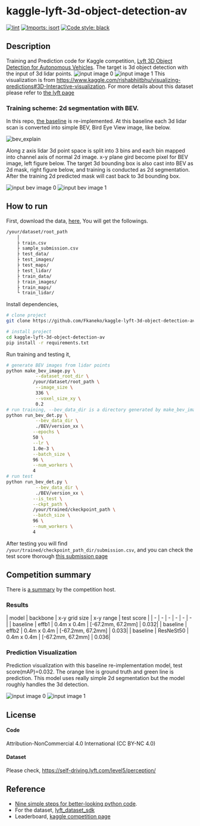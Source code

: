 # kaggle-lyft-3d-object-detection-av
[![lint](https://github.com/Fkaneko/kaggle-lyft-3d-object-detection-av/workflows/lint/badge.svg)](https://github.com/Fkaneko/kaggle-lyft-3d-object-detection-av/actions?query=workflow%3Alint)
[![Imports: isort](https://img.shields.io/badge/%20imports-isort-%231674b1?style=flat&labelColor=ef8336)](https://pycqa.github.io/isort/)
[![Code style: black](https://img.shields.io/badge/code%20style-black-000000.svg)](https://github.com/psf/black)
<!-- [![deepcode](https://www.deepcode.ai/api/gh/badge?key=eyJhbGciOiJIUzI1NiIsInR5cCI6IkpXVCJ9.eyJwbGF0Zm9ybTEiOiJnaCIsIm93bmVyMSI6IkZrYW5la28iLCJyZXBvMSI6ImthZ2dsZS1seWZ0LW1vdGlvbi1wcmVkIiwiaW5jbHVkZUxpbnQiOmZhbHNlLCJhdXRob3JJZCI6MjYyMDUsImlhdCI6MTYwODg1NjM2OX0.WgbA_r9hgJ_XCI9shahSP2x1N8fjFb860PQv3fIW7io)](https://www.deepcode.ai/app/gh/Fkaneko/kaggle-lyft-3d-object-detection-av/_/dashboard?utm_content=gh%2FFkaneko%2Fkaggle-lyft-3d-object-detection-av) -->

## Description
Training and Prediction code for Kaggle competition,
[Lyft 3D Object Detection for Autonomous Vehicles](https://www.kaggle.com/c/3d-object-detection-for-autonomous-vehicles).
The target is 3d object detection with the input of 3d lidar points.
![input image 0](./visualization/lidar_top_input.png)
![input image 1](./visualization/lidar_iso_by_ploty.png)
This visualization is from https://www.kaggle.com/rishabhiitbhu/visualizing-predictions#3D-Interactive-visualization.
For more details about this dataset please refer to [the lyft page](https://github.com/lyft/nuscenes-devkit)

### Training scheme: 2d segmentation with BEV.
In this repo, [the baseline](https://www.kaggle.com/gzuidhof/reference-model) is re-implemented.
 At this baseline each 3d lidar scan is converted into simple BEV, Bird Eye View image, like below.

![bev_explain](./visualization/bev_multi_explain.png)

 Along z axis lidar 3d point space is split into 3 bins and each bin mapped into channel axis of normal 2d image.
 x-y plane gird become pixel for BEV image, left figure below.
 The target 3d bounding box is also cast into BEV as 2d mask, right figure below, and training is conducted as 2d segmentation.
 After the training 2d predicted mask will cast back to 3d bounding box.

![input bev image 0](./visualization/1f4e69ac22afb4d41b2893ab6ccf74f148b99dd747240f074663c44efe9eec59_input_0.png)
![input bev image 1](./visualization/1f4e69ac22afb4d41b2893ab6ccf74f148b99dd747240f074663c44efe9eec59_target.png)

## How to run
First, download the data, [here](https://www.kaggle.com/c/lyft-motion-prediction-autonomous-vehicles/data),
You will get the followings.
```bash
/your/dataset/root_path
    │
    ├ train.csv
    ├ sample_submission.csv
    ├ test_data/
    ├ test_images/
    ├ test_maps/
    ├ test_lidar/
    ├ train_data/
    ├ train_images/
    ├ train_maps/
    └ train_lidar/
```

Install dependencies,
```bash
# clone project
git clone https://github.com/Fkaneko/kaggle-lyft-3d-object-detection-av

# install project
cd kaggle-lyft-3d-object-detection-av
pip install -r requirements.txt
 ```
 Run training and testing it,
 ```bash
# generate BEV images from lidar points
python make_bev_image.py \
            --dataset_root_dir \
           /your/dataset/root_path \
            --image_size \
            336 \
            --voxel_size_xy \
            0.2
# run training, --bev_data_dir is a directory generated by make_bev_image.py
python run_bev_det.py \
            --bev_data_dir \
            ./BEV/version_xx \
           --epochs \
           50 \
           --lr \
           1.0e-3 \
           --batch_size \
           96 \
           --num_workers \
           4
# run test
python run_bev_det.py \
            --bev_data_dir \
            ./BEV/version_xx \
           --is_test \
           --ckpt_path \
           /your/trained/ckeckpoint_path \
           --batch_size \
           96 \
           --num_workers \
           4
```
After testing you will find ``/your/trained/checkpoint_path_dir/submission.csv``, and you can check the test score
thorough [this submission page](https://www.kaggle.com/c/3d-object-detection-for-autonomous-vehicles/submit)

## Competition summary
There is [a summary](https://www.kaggle.com/c/3d-object-detection-for-autonomous-vehicles/discussion/133895) by the competition host.
<!-- [The baseline CNN regression approach](https://www.kaggle.com/lucabergamini/lyft-baseline-09-02),
just replacing the 1st and final layers of Imagenet pretrained model, was strong.
Segmentaion or RNN approeches are not good.  And following tips we can get
top-10 equivalent performance(11.238) using the baseline approach.

* [Directly optimize evaluation metric](https://www.kaggle.com/corochann/lyft-training-with-multi-mode-confidence).
The target metric ["multi-modal negative log-likelihood loss"](https://github.com/lyft/l5kit/blob/master/competition.md).
is differential.

* [Use the same filtering configuration as test data is generated](https://www.kaggle.com/c/lyft-motion-prediction-autonomous-vehicles/discussion/199657), it means
    `MIN_FRAME_HISTORY = 0` and `MIN_FRAME_FUTURE = 10` at
    [`l5kit.dataset.AgentDataset`](https://github.com/lyft/l5kit/blob/082359ae88a53326e6693568760815597e364054/l5kit/l5kit/dataset/agent.py#L20).

* Use all train data, in total 198474478 agents. It's really huge but
the loss continuously decrease during training.

Actually I got the following result. The history_frames was 10 at the baseline so if you can use 10 instead of 2
you may get better result than top-10 score, 11.283 with this single model.
You can check [11.377 result with my full test pipeline and trained weight at kaggle notebook](https://www.kaggle.com/sai11fkaneko/lyft-late-submission-study).


| model      | backbone    | scenes | iteration x batch_size | loss        | history\_frames                  | MIN_FRAME_HISTORY / FUTURE | test score |
| -          | -           | -      | -                      | -           | -                                | -                          | -          |
| baseline   | resnet50    | 11314  | 100k x 64              | single mode | 10                               | 10/1                       | 104.195    |
| this study | seresnext26 | 134622 | 451k x 440             | multi-modal | 2 (10->2 due to time constraint) | 0/10                       | 11.377     |

**[Note]** The backbone difference is not a matter, within top-10 solution a single resnet18 reaches score < 10.0.
But smaller model tends to be better for this task. -->

### Results

| model      | backbone    | x-y grid size | x-y range |  test score |
| -          | -           | -      | -    | -        | -  |
| baseline   | effb1    | 0.4m x 0.4m  | [-67.2mm, 67.2mm] |  0.032|
| baseline   | effb2    | 0.4m x 0.4m  | [-67.2mm, 67.2mm] |  0.033|
| baseline   | ResNeSt50    | 0.4m x 0.4m  | [-67.2mm, 67.2mm] |  0.036|

### Prediction Visualization

Prediction visualization with this baseline re-implementation model, test score(mAP)=0.032.
The orange line is ground truth and green line is prediction.
This model uses really simple 2d segmentation but the model roughly handles
the 3d detection.

![input image 0](./visualization/lidar_top_pred.png)
![input image 1](./visualization/lidar_iso_pred_by_ploty.png)
## License
#### Code
Attribution-NonCommercial 4.0 International (CC BY-NC 4.0)

#### Dataset
Please check, https://self-driving.lyft.com/level5/perception/

## Reference
* [Nine simple steps for better-looking python code](https://towardsdatascience.com/nine-simple-steps-for-better-looking-python-code-87e5d9d3b1cf).
* For the dataset, [lyft_dataset_sdk](https://github.com/lyft/nuscenes-devkit)
* Leaderboard, [kaggle competition page](https://www.kaggle.com/c/3d-object-detection-for-autonomous-vehicles/leaderboard)

